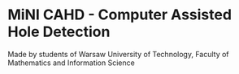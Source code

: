 # MiNI CAHD - Computer Assisted Hole Detection

Made by students of Warsaw University of Technology, Faculty of Mathematics and Information Science
